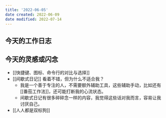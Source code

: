 ```yaml
---
title: '2022-06-05'
date created: 2022-06-09
date modified: 2022-07-14
---
```


## 今天的工作日志

## 今天的灵感或闪念

- [[快捷键、图标、命令行的对比与选择]]
- [[间歇式日记]] 看着不错，但为什么不适合我？
	- 我是一个善于专注的人，不需要额外辅助工具，这些辅助手动，比如还有 [[番茄工作法]]，还可能打断我的心流状态。
	- 间歇式日记有很多碎碎念一样的内容，我觉得这些话对我而言，容易让我讨厌自己。
- [[人人都是双标狗]]
